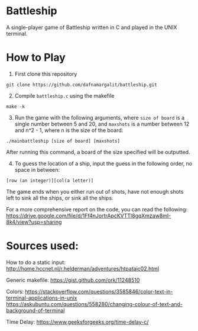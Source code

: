 # Battleship

A single-player game of Battleship written in C and played in the UNIX terminal.

# How to Play

1. First clone this repository

```
git clone https://github.com/dafnamargalit/battleship.git
```
2. Compile `battleship.c` using the makefile

```
make -k
```

3. Run the game with the following arguments, where `size of board` is a single number between 5 and 20, and `maxshots` is a number between 12 and n^2 - 1, where n is the size of the board:

```
./mainbattleship [size of board] [maxshots]
```
After running this command, a board of the size specified will be outputted. 

4. To guess the location of a ship, input the guess in the following order, no space in between:

```
[row (an integer)][col(a letter)]
```

The game ends when you either run out of shots, have not enough shots left to sink all the ships, or sink all the ships.

For a more comprehensive report on the code, you can read the following:
https://drive.google.com/file/d/1Ff4nJortrApcKVTTl8gqXmzaw8mI-8k4/view?usp=sharing

# Sources used:

How to do a static input:
http://home.hccnet.nl/r.helderman/adventures/htpataic02.html 

Generic makefile:
https://gist.github.com/ork/11248510 

Colors:
https://stackoverflow.com/questions/3585846/color-text-in-terminal-applications-in-unix
https://askubuntu.com/questions/558280/changing-colour-of-text-and-background-of-terminal

Time Delay:
https://www.geeksforgeeks.org/time-delay-c/

